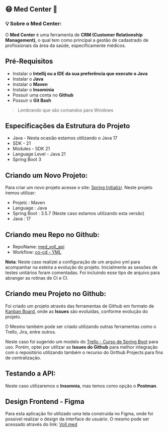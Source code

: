 
## **:mask: Med Center :iphone:**


### :bulb: **Sobre o **Med Center**:**

O **Med Center** é uma ferramenta de **CRM (Customer Relationship Management)**, o qual tem como principal a gestão de cadastrado 
de profissionais da área da saúde, especificamente médicos. 

## Pré-Requisitos

- Instalar o **Intellij ou a IDE da sua preferência que execute o Java**
- Instalar o **Java**
- Instalar o **Maven**
- Instalar o **Insominia** 
- Possuir uma conta no **Github**
- Possuir o **Git Bash**

> Lembrando que são comandos para Windows


## Especificações da Estrutura do Projeto 

- Java - Nesta ocasião estamos utilizando o Java 17
- SDK - 21
- Módules - SDK 21
- Language Level - Java 21
- Spring Boot 3

## Criando um Novo Projeto: 

Para criar um novo projeto acesse o site: [Spring Initializr](https://start.spring.io/). 
Neste projeto iremos utilizar:

- Projetc : Maven
- Language : Java
- Spring Boot : 3.5.7 (Neste caso estamos utilizando esta versão)
- Java : 17

## Criando meu Repo no Github:

- RepoName: [med_voll_api](https://github.com/analaurafra/med_voll_api)
- Workflow: [co-cd - YML](https://github.com/analaurafra/med_voll_api/blob/main/.github/workflows/ci-cd.yml)

**Nota**: Neste caso realizei a configuração de um arquivo yml para acompanhar na esteira a evolução do projeto. 
Inicialmente as sessões de testes unitários foram comentadas. Foi incluindo esse tipo de arquivo para abranger 
as rotinas de CI e CI. 

## Criando meu Projeto no Github:

Foi criado um projeto através das ferramentas de Github em formato de [Kanban Board](https://github.com/users/analaurafra/projects/1/views/1), onde as **Issues** são evoluídas, conforme evolução
do projeto.

O Mesmo também pode ser criado utilizando outras ferramentas como o Trello, Jira, entre outros.

Neste caso foi sugerido um modelo do [Trello - Curso de Spring Boot](https://trello.com/b/O0lGCsKb/api-voll-med) para uso. Porém, optei por utilizar as **Issues do Github** para melhor integração com o repositório utilizando também o recurso do Girthub Projects para fins de centralização.

## Testando a API:

Neste caso utilizaremos o **Insomnia**, mas temos como opção o **Postman**.

## Design Frontend - Figma

Para esta aplicação foi utilizado uma tela construída no Figma, onde foi possível realizar o design da interface do usuário. O mesmo pode ser acessado através do link: [Voll.med](https://www.figma.com/design/N4CgpJqsg7gjbKuDmra3EV/Voll.med?node-id=2-1007&p=f)



<!-- ![Tela Inicial- Web](./img/tela_home01.png)

&nbsp;


### :link: Projeto Integrador III - Website

Link do projeto consolidado na Web: [Equilibre - Prospecção](https://equilibresemgluten-cad.onrender.com/)


&nbsp;

### :movie_camera: Projeto Integrador III - Youtube

Link do projeto consolidado e da apresentação no: [Youtube](https://youtu.be/_wRo-azqQug?si=3QX6XZX0AjSy-fNz)


&nbsp;


### 📋 **Pré-requisitos**

Antes de começar, você vai precisar ter instalado em sua máquina as seguintes ferramentas:


-  [Python](https://www.python.org/downloads/);
-  [VSCode](https://code.visualstudio.com/);
-  [Django](https://www.djangoproject.com/download/);
-  [Git Bash](https://git-scm.com);
-  [Docker](https://www.docker.com/products/docker-desktop/);
-  Possuir uma conta no [Github](https://github.com/).

&nbsp;


### 🛠️ Construído com:

Ferramentas utilizadas para a contrução do projeto:

**Frontend**

* [CSS](https://www.w3schools.com/css/)
* [Bootstrap](https://getbootstrap.com/)
* [HTML](https://www.youtube.com/playlist?list=PL39zbyHjgjrbsP3xFSc-YH-6FN8WNpglh)
* [JavaScript](https://www.w3schools.com/js/js_examples.asp)
* [Plotly](https://plotly.com/javascript/)


**Backend**

* [Django](https://www.w3schools.com/css/)
* [Python](https://getbootstrap.com/)


**Testes**

* [Pytest](https://pytest-django.readthedocs.io/en/latest/)


**Serviço de Cloud**

* [Render](https://www.w3schools.com/css/)


**Banco de Dados**

* [Railway](https://railway.app/)
* [Postgres](https://www.postgresql.org/)


**Container**

* [Docker](https://www.docker.com/)


**APIs**

* [insomnia REST](https://insomnia.rest/download)


**Ambientes**

* [venv](https://dev.to/franciscojdsjr/guia-completo-para-usar-o-virtual-environment-venv-no-python-57bo)

**Recursos Adicionais**

* Biblioteca do Django,Python e recursos de IA(Github Copilot)

&nbsp;

### ⌨️ Executando a aplicação Localmente

Abra o terminal e digite o seguinte comando:

```
python manage.py runserver

```

> A aplicação irá rodar através do endereço local: ***http://127.0.0.1:8000/***

Preferencialmente, em caso de testes ou ambiente de desenvolvimento, deve-se rodar a aplicação com o Docker.

Para usar este recurso é preciso ter dois programas instalados em seu compudador:
* [wsl](https://learn.microsoft.com/pt-br/windows/wsl/install)
* [Docker Desktop](https://www.docker.com/products/docker-desktop/)

Abaixo um tutorial de como instalar e usar:
https://www.youtube.com/watch?v=T_eFZB_kVD8


Ao buildar pelo "docker-compose.dev" terão 2 conteiners em sua máquina, um do Django e outro do MySQL, sendo assim,
o desenvolvedor não irá depender de conexão com o banco de produção.

É importante salientar que você deve criar um arquivo ".env" na raiz do projeto para disponiblizar as variáveis de ambiente à aplicação.

Para fins de auxílio, existe na raiz do projeto o arquivo "env.example.txt" com os nomes das variáveis que o
projeto precisa.

&nbsp;

### 🎲 Acessibilidade:

- **Libras**

[VLibras](https://www.gov.br/governodigital/pt-br/acessibilidade-e-usuario/vlibras): Objetivo: Tornar computadores, celulares e plataformas Web mais acessíveis para as pessoas surdas.

&nbsp;

- **Responsividade**

![Tela Inicial- Responsividade](./img/responsividades_01_01.png)

&nbsp;


### 👨‍💻 **Contribuidores**:

Relação das desenvolvedoras que contribuíram para a reaização deste projeto. 👏

|**Alunos**|
|----|
|[Thais Faustino](https://github.com/thaiisfaustino)| 
|[Renata Caroline de Oliveira](https://github.com/renataoliveira93)| 
|[Ana Laura Martins Francisco](https://github.com/AnafraUnivesp)| 
|[Miguel Felipe Napolitano](https://github.com/Miguelnapolitano)| 
|[Enzo Bonazzi](https://github.com/enzobonazzi)| 
|[Cristhian Vian](https://github.com/Cristhian-Vian)| 
|[Edson de Freitas Junior](terabytejunior@hotmail.com.br)| 

&nbsp;


### :hourglass: **Releases Notes:**


|**Informações**| **Descrição** |**Data** | 
|----|-----|-----|
|**Release de Lançamento**| V.1.0 - Versão inicial de lançamento  | Maio/2025 |
|**Release de Lançamento**| V.0.0 - Versão inicial de lançamento  | Novembro/2024 |


&nbsp;


### :mortar_board: **Informações Acadêmicas:**

Informações acadêmicas do projeto.


| **Informações** | **Descrição** |
|----|-----|
|**Instituição**| [UNIVESP - Universidade Virtual do Estado de São Paulo](https://univesp.br/) |
|**Disciplina**| Projeto Integrador em Computação III |
|**Cursos**| Engenharia de Computação/Bacharelado em Tecnologia da Informação/Bacharelado em Ciência de Dados|
|**Grupo**| DRP04-PJI310-SALA-001GRUPO-011  | 
|**Período**| Sexto semestre - 2025 |
|**Temática**|Resolução de problemas. Levantamento de requisitos. Desenvolvimento web com framework. HTML. CSS. Linguagem de script. Banco de Dados. Controle de Versão. Nuvem. API. Acessibilidade. Testes. Análise de dados.
|**Objetivos da disciplina** | Desenvolver um software com framework web que utilize banco de dados, inclua script web (Javascript), nuvem, uso de API, acessibilidade, controle de versão e testes. Opcionalmente, incluir análise de dados.|
|**Orientação**| Thalita Domingues Prado |

&nbsp;

-->



